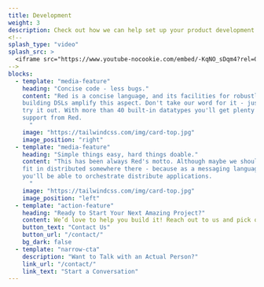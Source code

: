 ```yaml
---
title: Development
weight: 3
description: Check out how we can help set up your product development business.
<!--
splash_type: "video"
splash_src: >
  <iframe src="https://www.youtube-nocookie.com/embed/-KqNO_sDqm4?rel=0" frameborder="0" allow="autoplay; encrypted-media" allowfullscreen></iframe>
-->
blocks:
  - template: "media-feature"
    heading: "Concise code - less bugs."
    content: "Red is a concise language, and its facilities for robustly 
    building DSLs amplify this aspect. Don't take our word for it - just 
    try it out. With more than 40 built-in datatypes you'll get plenty of
    support from Red.
      "
    image: "https://tailwindcss.com/img/card-top.jpg"
    image_position: "right"
  - template: "media-feature"
    heading: "Simple things easy, hard things doable."
    content: "This has been always Red's motto. Although maybe we should 
    fit in distributed somewhere there - because as a messaging language, 
    you'll be able to orchestrate distribute applications.
      "
    image: "https://tailwindcss.com/img/card-top.jpg"
    image_position: "left"
  - template: "action-feature"
    heading: "Ready to Start Your Next Amazing Project?"
    content: We’d love to help you build it! Reach out to us and pick our brains.
    button_text: "Contact Us"
    button_url: "/contact/"
    bg_dark: false
  - template: "narrow-cta"
    description: "Want to Talk with an Actual Person?"
    link_url: "/contact/"
    link_text: "Start a Conversation"
---
```

